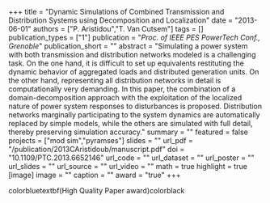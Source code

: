 +++
title = "Dynamic Simulations of Combined Transmission and Distribution Systems using Decomposition and Localization"
date = "2013-06-01"
authors = ["P. Aristidou","T. Van Cutsem"]
tags = []
publication_types = ["1"]
publication = "_Proc. of IEEE PES PowerTech Conf., Grenoble_"
publication_short = ""
abstract = "Simulating a power system with both transmission and distribution networks modeled is a challenging task. On the one hand, it is difficult to set up equivalents restituting the dynamic behavior of aggregated loads and distributed generation units. On the other hand, representing all distribution networks in detail is computationally very demanding. In this paper, the combination of a domain-decomposition approach with the exploitation of the localized nature of power system responses to disturbances is proposed. Distribution networks marginally participating to the system dynamics are automatically replaced by simple models, while the others are simulated with full detail, thereby preserving simulation accuracy."
summary = ""
featured = false
projects = ["mod sim","pyramses"]
slides = ""
url_pdf = "/publication/2013CAristidoub/manuscript.pdf"
doi = "10.1109/PTC.2013.6652146"
url_code = ""
url_dataset = ""
url_poster = ""
url_slides = ""
url_source = ""
url_video = ""
math = true
highlight = true
[image]
image = ""
caption = ""
award = "true"
+++

colorbluetextbf(High Quality Paper award)colorblack

